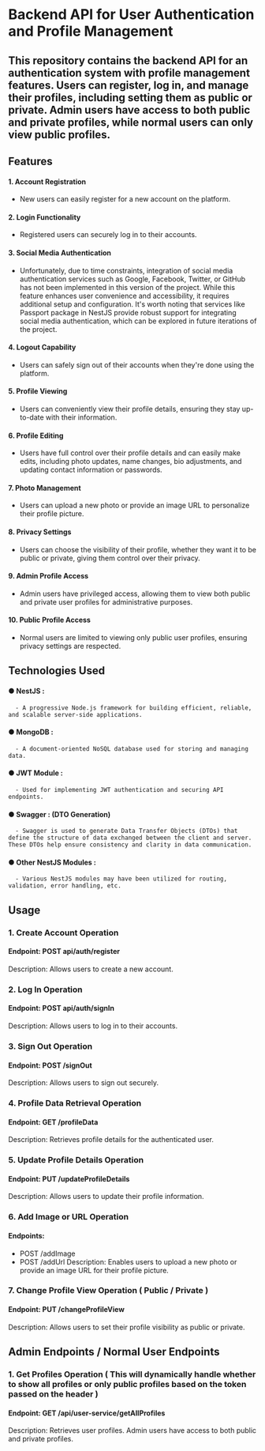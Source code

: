 # Backend API for User Authentication and Profile Management
## This repository contains the backend API for an authentication system with profile management features. Users can register, log in, and manage their profiles, including setting them as public or private. Admin users have access to both public and private profiles, while normal users can only view public profiles.


## Features

#### 1. Account Registration
   - New users can easily register for a new account on the platform.

#### 2. Login Functionality
   - Registered users can securely log in to their accounts.

#### 3. Social Media Authentication
   - Unfortunately, due to time constraints, integration of social media authentication services such as Google, Facebook, Twitter, or GitHub has not been implemented in this version of the project. While this feature enhances user convenience and accessibility, it requires additional setup and configuration. It's worth noting that services like Passport package in NestJS provide robust support for integrating social media authentication, which can be explored in future iterations of the project.

#### 4. Logout Capability
   - Users can safely sign out of their accounts when they're done using the platform.

#### 5. Profile Viewing
   - Users can conveniently view their profile details, ensuring they stay up-to-date with their information.

#### 6. Profile Editing
   - Users have full control over their profile details and can easily make edits, including photo updates, name changes, bio adjustments, and updating contact information or passwords.

#### 7. Photo Management
   - Users can upload a new photo or provide an image URL to personalize their profile picture.

#### 8. Privacy Settings
   - Users can choose the visibility of their profile, whether they want it to be public or private, giving them control over their privacy.

#### 9. Admin Profile Access
   - Admin users have privileged access, allowing them to view both public and private user profiles for administrative purposes.

#### 10. Public Profile Access
   - Normal users are limited to viewing only public user profiles, ensuring privacy settings are respected.

## Technologies Used

#### ● NestJS : 
      - A progressive Node.js framework for building efficient, reliable, and scalable server-side applications.
#### ● MongoDB : 
      - A document-oriented NoSQL database used for storing and managing data.
#### ● JWT Module : 
      - Used for implementing JWT authentication and securing API endpoints.
#### ● Swagger : (DTO Generation) 
      - Swagger is used to generate Data Transfer Objects (DTOs) that define the structure of data exchanged between the client and server. These DTOs help ensure consistency and clarity in data communication.
#### ● Other NestJS Modules : 
      - Various NestJS modules may have been utilized for routing, validation, error handling, etc.


## Usage

### 1. Create Account Operation
#### Endpoint: POST api/auth/register
Description: Allows users to create a new account.

### 2. Log In Operation
#### Endpoint: POST api/auth/signIn
Description: Allows users to log in to their accounts.

### 3. Sign Out Operation
#### Endpoint: POST /signOut
Description: Allows users to sign out securely.

### 4. Profile Data Retrieval Operation
#### Endpoint: GET /profileData
Description: Retrieves profile details for the authenticated user.

### 5. Update Profile Details Operation
#### Endpoint: PUT /updateProfileDetails
Description: Allows users to update their profile information.

### 6. Add Image or URL Operation
#### Endpoints:
- POST /addImage
- POST /addUrl
Description: Enables users to upload a new photo or provide an image URL for their profile picture.

### 7. Change Profile View Operation ( Public / Private )
#### Endpoint: PUT /changeProfileView
Description: Allows users to set their profile visibility as public or private.

## Admin Endpoints / Normal User Endpoints

### 1. Get Profiles Operation ( This will dynamically handle whether to show all profiles or only public profiles based on the token passed on the header )
#### Endpoint: GET /api/user-service/getAllProfiles
Description: Retrieves user profiles. Admin users have access to both public and private profiles.

